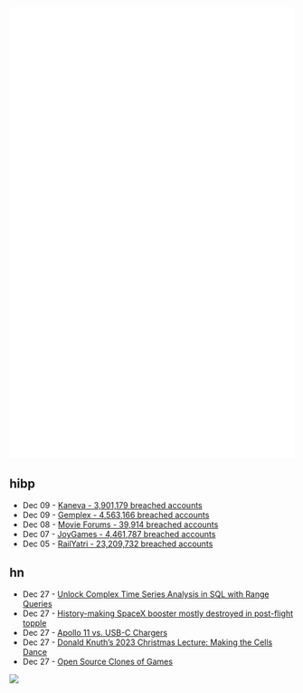 ![Metrics](https://raw.githubusercontent.com/phixion/phixion/master/metrics.svg)

## hibp

<!--
for https://github.com/phixion/phixion/blob/main/.github/workflows/feeds.yml
-->
<!--START_SECTION:haveibeenpwnd-->
- Dec 09 - [Kaneva - 3,901,179 breached accounts](https://haveibeenpwned.com/PwnedWebsites#Kaneva)
- Dec 09 - [Gemplex - 4,563,166 breached accounts](https://haveibeenpwned.com/PwnedWebsites#Gemplex)
- Dec 08 - [Movie Forums - 39,914 breached accounts](https://haveibeenpwned.com/PwnedWebsites#MovieForums)
- Dec 07 - [JoyGames - 4,461,787 breached accounts](https://haveibeenpwned.com/PwnedWebsites#JoyGames)
- Dec 05 - [RailYatri - 23,209,732 breached accounts](https://haveibeenpwned.com/PwnedWebsites#RailYatri)
<!--END_SECTION:haveibeenpwnd-->

## hn

<!--
for https://github.com/phixion/phixion/blob/main/.github/workflows/feeds.yml
-->
<!--START_SECTION:hn-->
- Dec 27 - [Unlock Complex Time Series Analysis in SQL with Range Queries](https://greptime.com/blogs/2023-12-26-range-query)
- Dec 27 - [History-making SpaceX booster mostly destroyed in post-flight topple](http://www.collectspace.com/news/news-122623a-spacex-falcon-9-first-stage-1058-lost-recovery.html)
- Dec 27 - [Apollo 11 vs. USB-C Chargers](https://forrestheller.com/Apollo-11-Computer-vs-USB-C-chargers.html)
- Dec 27 - [Donald Knuth’s 2023 Christmas Lecture: Making the Cells Dance](https://thenewstack.io/donald-knuths-2023-christmas-lecture-make-the-cells-dance/)
- Dec 27 - [Open Source Clones of Games](https://osgameclones.com/)
<!--END_SECTION:hn-->

<!--
for https://yhype.me
-->
![](https://hit.yhype.me/github/profile?user_id=13013670)
